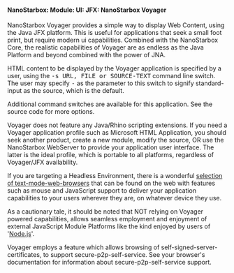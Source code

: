 #### NanoStarbox: Module: UI: JFX: NanoStarbox Voyager

NanoStarbox Voyager provides a simple way to display Web Content,
using the Java JFX platform. This is useful for applications that seek
a small foot print, but require modern ui capabilities. Combined with
the NanoStarbox Core, the realistic capabilities of Voyager are as endless as the
Java Platform and beyond combined with the power of JNA.

HTML content to be displayed by the Voyager application is specified by
a user, using the <tt>-s URL, FILE or SOURCE-TEXT</tt> command line
switch. The user may specify <tt>-</tt> as the parameter to this switch to
signify standard-input as the source, which is the default.

Additional command switches are available for this application.
See the source code for more options.

Voyager does not feature any Java/Rhino scripting extensions. If you need a Voyager
application profile such as Microsoft HTML Application, you should seek
another product, create a new module, modify the source, OR use the 
NanoStarbox WebServer to provide your application user interface. The 
latter is the ideal profile, which is portable to all platforms,
regardless of Voyager/JFX availability.

If you are targeting a Headless Environment, there is a wonderful
[selection of text-mode-web-browsers](https://en.wikipedia.org/wiki/Text-based_web_browser)
that can be found on the web with features such as mouse and JavaScript support
to deliver your application capabilities to your users wherever they are,
on whatever device they use.

As a cautionary tale, it should be noted that NOT relying on Voyager
powered capabilities, allows seamless employment and enjoyment of external
JavaScript Module Platforms like the kind enjoyed by users of
'[Node.js](https://nodejs.org/en/about/)'.

Voyager employs a feature which allows browsing of
self-signed-server-certificates, to support secure-p2p-self-service. See
your browser's documentation for information about secure-p2p-self-service
support.
